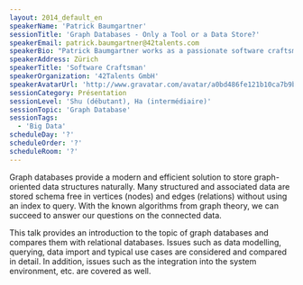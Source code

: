 ```yaml
---
layout: 2014_default_en
speakerName: 'Patrick Baumgartner'
sessionTitle: 'Graph Databases - Only a Tool or a Data Store?'
speakerEmail: patrick.baumgartner@42talents.com
speakerBio: "Patrick Baumgartner works as a passionate software craftsman at 42talents and builds software with Java/JEE, Spring Framework, OSGi, NoSQL databases and other open source technologies. Since he got in touch with Neo4j a few years ago, he sees the whole world as one big connected graph and loves to talk about it.\n\nPatrick is a host of the Neo4j Zurich and the Software Craftsmanship Zurich Meetup group and is engaged in the agile community in Switzerland.\n\nTwitter: @patbaumgartner, @42talents\n"
speakerAddress: Zürich
speakerTitle: 'Software Craftsman'
speakerOrganization: '42Talents GmbH'
speakerAvatarUrl: 'http://www.gravatar.com/avatar/a0bd486fe121b10ca7b9be218242c9a6?size=200'
sessionCategory: Présentation
sessionLevel: 'Shu (débutant), Ha (intermédiaire)'
sessionTopic: 'Graph Database'
sessionTags:
  - 'Big Data'
scheduleDay: '?'
scheduleOrder: '?'
scheduleRoom: '?'
---
```


Graph databases provide a modern and efficient solution to store graph-oriented data structures naturally. Many structured and associated data are stored schema free in vertices (nodes) and edges (relations) without using an index to query. With the known algorithms from graph theory, we can succeed to answer our questions on the connected data.

This talk provides an introduction to the topic of graph databases and compares them with relational databases. Issues such as data modelling, querying, data import and typical use cases are considered and compared in detail. In addition, issues such as the integration into the system environment, etc. are covered as well.


